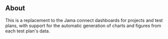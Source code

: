 ## About

This is a replacement to the Jama connect dashboards for projects and test plans, with support for the automatic generation of charts and figures from each test plan's data.